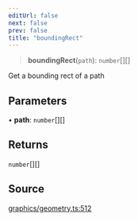 ```yaml
---
editUrl: false
next: false
prev: false
title: "boundingRect"
---
```


> **boundingRect**(`path`): `number`[][]

Get a bounding rect of a path

## Parameters

• **path**: `number`[][]

## Returns

`number`[][]

## Source

[graphics/geometry.ts:512](https://github.com/dgmjs/dgmjs/blob/6298c851d69b83f472385d1ebb3c937ddb56985d/packages/core/src/graphics/geometry.ts#L512)
